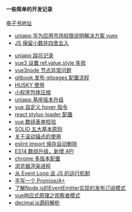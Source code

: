 #### 一些简单的开发记录

[电子书地址](https://dreamherok.github.io/writeSomeThing/)

<!--List-->
<!-- - [vue2 echarts 环图配置 ](https://dreamherok.github.io/writeSomeThing/ringChart.html) -->

- [uniapp 华为应用市场权限说明解决方案 vuex](https://dreamherok.github.io/writeSomeThing/UNIAPPPERMISSION.html)
- [JS 保留小数并四舍五入](https://dreamherok.github.io/writeSomeThing/FORMATFLOAT.html)
<!-- * [产品经理负面教材](https://dreamherok.github.io/writeSomeThing/PRODECTMANAGER.html) -->
- [uniapp 踩坑记录](https://dreamherok.github.io/writeSomeThing/IOSDATE.html)
- [vue3 设置 ref.value.style 失败](https://dreamherok.github.io/writeSomeThing/REFSTYLE.html)
- [vue3node 节点异常问题](https://dreamherok.github.io/writeSomeThing/VUE3NODE.html)
- [gitbook 发布 gitpages 配置流程](https://dreamherok.github.io/writeSomeThing/GITPAGES.html)
- [HUSKY 使用](https://dreamherok.github.io/writeSomeThing/HUSKY.html)
- [小程序包体压缩](https://dreamherok.github.io/writeSomeThing/wechappAp.html)
- [uniapp 基座版本升级](https://dreamherok.github.io/writeSomeThing/UNIAPPUPDATE.html)
- [vue 自定义 hover 指令](https://dreamherok.github.io/writeSomeThing/VUEDIRECTIVE.html)
- [react stylus-loader 配置](https://dreamherok.github.io/writeSomeThing/stylusLoader.html)
- [vue 数组表单校验](https://dreamherok.github.io/writeSomeThing/VueArrayValidate.html)
- [SOLID 五大基本原则](https://dreamherok.github.io/writeSomeThing/SOLID.html)
- [关于滚动锚点的使用](https://dreamherok.github.io/writeSomeThing/Anchors.html)
- [eslint import 保存自动删除](https://dreamherok.github.io/writeSomeThing/eslintImport.html)
- [ES14 数组升级，新增 API](https://dreamherok.github.io/writeSomeThing/ES14Array.html)
- [chrome 多版本配置](https://dreamherok.github.io/writeSomeThing/chrome.html)
- [浏览器渲染进程](https://dreamherok.github.io/writeSomeThing/bowserProcess.html)
- [从 Event Loop 谈 JS 的运行机制](https://dreamherok.github.io/writeSomeThing/eventloop.html)
- [手写一个 Promise/A+](https://dreamherok.github.io/writeSomeThing/promise/A+.html)
- [了解Node.js的EventEmitter实现的发布订阅模式](https://dreamherok.github.io/writeSomeThing/subcribe/subcribe.html)
- [vue响应式原理之观察者模式](https://dreamherok.github.io/writeSomeThing/sourceAna/vue.html)
- [decimal.js源码解析](https://dreamherok.github.io/writeSomeThing/sourceAna/decimal.js.html)
<!--ListEnd-->